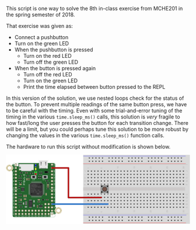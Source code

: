 This script is one way to solve the 8th in-class exercise from MCHE201 in the spring semester of 2018.

That exercise was given as:
* Connect a pushbutton
* Turn on the green LED
* When the pushbutton is pressed
    - Turn on the red LED
    - Turn off the green LED
* When the button is pressed again
    - Turn off the red LED
    - Turn on the green LED
    - Print the time elapsed between button pressed to the REPL
    
In this version of the solution, we use nested loops check for the status of the button. To prevent multiple readings of the same button press, we have to be careful with the timing. Even with some trial-and-error tuning of the timing in the various `time.sleep_ms()` calls, this solution is *very* fragile to how fast/long the user presses the button for each transition change. There will be a limit, but you could perhaps tune this solution to be more robust by changing the values in the various `time.sleep_ms()` function calls.

The hardware to run this script without modification is shown below. 

![Pushbutton Hardware Setup](pyboard_breadboard_pushButton.png)